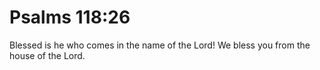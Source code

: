 # Psalms 118:26

Blessed is he who comes in the name of the Lord! We bless you from the house of the Lord.
